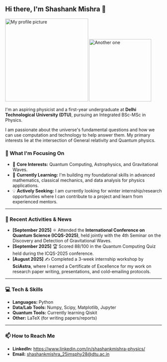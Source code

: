 ## Hi there, I'm Shashank Mishra 👋
<img src="https://github.com/user-attachments/assets/cad01519-2616-42d1-a29d-248994e774bb" alt="My profile picture" width="266.5"/>
<img src="https://github.com/user-attachments/assets/d4e9bab4-f970-44e7-8a9e-7106370ad3b2" alt="Another one" width="200"/>


I'm an aspiring physicist and a first-year undergraduate at **Delhi Technological University (DTU)**, pursuing an Integrated BSc-MSc in Physics.

I am passionate about the universe's fundamental questions and how we can use computation and technology to help answer them. My primary interests lie at the intersection of General relativity and Quantum physics.


### 🚀 What I'm Focusing On

* 🔭 **Core Interests:** Quantum Computing, Astrophysics, and Gravitational Waves.
* 🌱 **Currently Learning:** I'm building my foundational skills in advanced mathematics, classical mechanics, and data analysis for physics applications.
* 💡 **Actively Seeking:** I am currently looking for winter internship/research opportunities where I can contribute to a project and learn from experienced mentors.

---
### 📰 Recent Activities & News

* **[September 2025]** ⚛️ Attended the **International Conference on Quantum Science (ICQS-2025)**, held jointly with the 4th Seminar on the Discovery and Detection of Gravitational Waves.
* **[September 2025]** 🏆 Scored 88/100 in the Quantum Computing Quiz held during the ICQS-2025 conference.
* **[August 2025]** ✍️ Completed a 3-week internship workshop by **SciAstra**, where I earned a Certificate of Excellence for my work on research paper writing, presentations, and cold-emailing protocols.

---
### 💻 Tech & Skills

* **Languages:** Python
* **Data/Lab Tools:** Numpy, Scipy, Matplotlib, Jupyter
* **Quantum Tools:** Currently learning Qiskit
* **Other:** LaTeX (for writing papers/reports)

---
### 📫 How to Reach Me

* **LinkedIn:** https://www.linkedin.com/in/shashankmishra-physics/
* **Email:** shashankmishra_25imsphy28@dtu.ac.in
